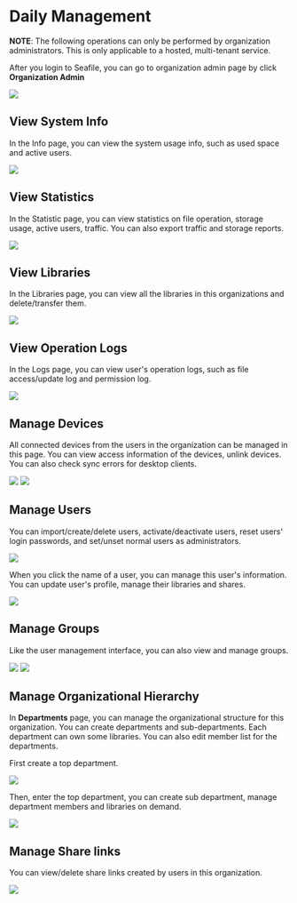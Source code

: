 # Daily Management

**NOTE**: The following operations can only be performed by organization administrators. This is only applicable to a hosted, multi-tenant service.

After you login to Seafile, you can go to organization admin page by click **Organization Admin**

![](../images/auto-upload/WX20230615-180101@2x.png)

## View System Info

In the Info page, you can view the system usage info, such as used space and active users.

![](../images/auto-upload/WX20230616-102525@2x.png)

## View Statistics

In the Statistic page, you can view statistics on file operation, storage usage, active users, traffic. You can also export traffic and storage reports.

![](../images/auto-upload/WX20230616-102743@2x.png)

## View Libraries

In the Libraries page, you can view all the libraries in this organizations and delete/transfer them.

![](../images/auto-upload/WX20230616-105147@2x.png)

## View Operation Logs

In the Logs page, you can view user's operation logs, such as file access/update log and permission log.

![](../images/auto-upload/WX20230616-115301@2x.png)

## Manage Devices

All connected devices from the users in the organization can be managed in this page. You can view access information of the devices, unlink devices. You can also check sync errors for desktop clients.

![](../images/auto-upload/WX20230616-102935@2x.png)
![](../images/auto-upload/WX20230616-110201@2x.png)

## Manage Users

You can import/create/delete users, activate/deactivate users, reset users' login passwords, and set/unset normal users as administrators.

![](../images/auto-upload/WX20230616-110340@2x.png)

When you click the name of a user, you can manage this user's information. You can update user's profile, manage their libraries and shares.

![](../images/auto-upload/WX20230616-111042@2x.png)

## Manage Groups

Like the user management interface, you can also view and manage groups.

![](../images/auto-upload/WX20230616-111308@2x.png)
![](../images/auto-upload/WX20230616-111327@2x.png)

## Manage Organizational Hierarchy

In **Departments** page, you can manage the organizational structure for this organization. You can create departments and sub-departments. Each department can own some libraries. You can also edit member list for the departments.

First create a top department.

![](../images/auto-upload/WX20230616-141739@2x.png)

Then, enter the top department, you can create sub department, manage department members and libraries on demand.

![](../images/auto-upload/WX20230616-142040@2x.png)

## Manage Share links

You can view/delete share links created by users in this organization.

![](../images/auto-upload/WX20230616-111814@2x.png)
